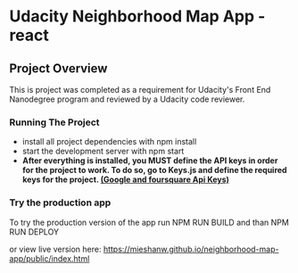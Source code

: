 # Udacity Neighborhood Map App - react


## Project Overview

This is project was completed as a requirement for Udacity's Front End Nanodegree program and reviewed by a Udacity code reviewer. 

### Running The Project 

* install all project dependencies with npm install
* start the development server with npm start
* <b> After everything is installed, you MUST define the API keys in order for the project to work.
  To do so, go to Keys.js and define the required keys for the project. <u>(Google and foursquare Api Keys)</u></b>
  
### Try the production app

To try the production version of the app run NPM RUN BUILD and than NPM RUN DEPLOY

or view live version here: https://mieshanw.github.io/neighborhood-map-app/public/index.html

